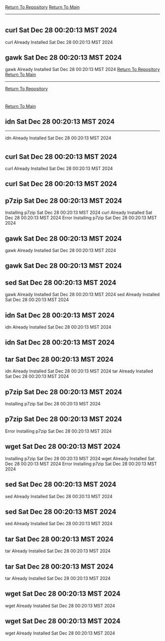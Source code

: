 [Return To Repository](https://github.com/DigitalWarrior/piholeparser/)
[Return To Main](https://github.com/DigitalWarrior/piholeparser/blob/master/RecentRunLogs/Mainlog.md)
____________________________________
# 
## curl Sat Dec 28 00:20:13 MST 2024
curl Already Installed Sat Dec 28 00:20:13 MST 2024
## gawk Sat Dec 28 00:20:13 MST 2024
gawk Already Installed Sat Dec 28 00:20:13 MST 2024
[Return To Repository](https://github.com/DigitalWarrior/piholeparser/)
[Return To Main](https://github.com/DigitalWarrior/piholeparser/blob/master/RecentRunLogs/Mainlog.md)
____________________________________
[Return To Repository](https://github.com/DigitalWarrior/piholeparser/)
# 
[Return To Main](https://github.com/DigitalWarrior/piholeparser/blob/master/RecentRunLogs/Mainlog.md)
## idn Sat Dec 28 00:20:13 MST 2024
____________________________________
idn Already Installed Sat Dec 28 00:20:13 MST 2024
# 
## curl Sat Dec 28 00:20:13 MST 2024
curl Already Installed Sat Dec 28 00:20:13 MST 2024
## curl Sat Dec 28 00:20:13 MST 2024
## p7zip Sat Dec 28 00:20:13 MST 2024
Installing p7zip Sat Dec 28 00:20:13 MST 2024
curl Already Installed Sat Dec 28 00:20:13 MST 2024
Error Installing p7zip Sat Dec 28 00:20:13 MST 2024
## gawk Sat Dec 28 00:20:13 MST 2024
gawk Already Installed Sat Dec 28 00:20:13 MST 2024
## gawk Sat Dec 28 00:20:13 MST 2024
## sed Sat Dec 28 00:20:13 MST 2024
gawk Already Installed Sat Dec 28 00:20:13 MST 2024
sed Already Installed Sat Dec 28 00:20:13 MST 2024
## idn Sat Dec 28 00:20:13 MST 2024
idn Already Installed Sat Dec 28 00:20:13 MST 2024
## idn Sat Dec 28 00:20:13 MST 2024
## tar Sat Dec 28 00:20:13 MST 2024
idn Already Installed Sat Dec 28 00:20:13 MST 2024
tar Already Installed Sat Dec 28 00:20:13 MST 2024
## p7zip Sat Dec 28 00:20:13 MST 2024
Installing p7zip Sat Dec 28 00:20:13 MST 2024
## p7zip Sat Dec 28 00:20:13 MST 2024
Error Installing p7zip Sat Dec 28 00:20:13 MST 2024
## wget Sat Dec 28 00:20:13 MST 2024
Installing p7zip Sat Dec 28 00:20:13 MST 2024
wget Already Installed Sat Dec 28 00:20:13 MST 2024
Error Installing p7zip Sat Dec 28 00:20:13 MST 2024
## sed Sat Dec 28 00:20:13 MST 2024
sed Already Installed Sat Dec 28 00:20:13 MST 2024
## sed Sat Dec 28 00:20:13 MST 2024
sed Already Installed Sat Dec 28 00:20:13 MST 2024
## tar Sat Dec 28 00:20:13 MST 2024
tar Already Installed Sat Dec 28 00:20:13 MST 2024
## tar Sat Dec 28 00:20:13 MST 2024
tar Already Installed Sat Dec 28 00:20:13 MST 2024
## wget Sat Dec 28 00:20:13 MST 2024
wget Already Installed Sat Dec 28 00:20:13 MST 2024
## wget Sat Dec 28 00:20:13 MST 2024
wget Already Installed Sat Dec 28 00:20:13 MST 2024
